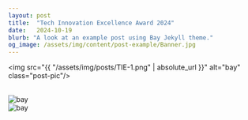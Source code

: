```yaml
---
layout: post
title:  "Tech Innovation Excellence Award 2024"
date:   2024-10-19 
blurb: "A look at an example post using Bay Jekyll theme."
og_image: /assets/img/content/post-example/Banner.jpg
---
```


<img src="{{ "/assets/img/posts/TIE-1.png" | absolute_url }}" alt="bay" class="post-pic"/>

<br />
<img src="{{ "/assets/img/posts/TIE-2.png" | absolute_url }}" alt="bay" class="post-pic"/>

<br />
<img src="{{ "/assets/img/posts/TIE-3.png" | absolute_url }}" alt="bay" class="post-pic"/>

<br />


<br />



